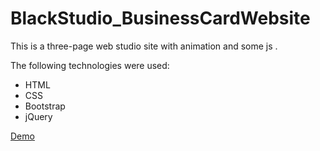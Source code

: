 # BlackStudio_BusinessCardWebsite

This is a three-page web studio site with animation and some js .

The following technologies were used:
* HTML
* CSS
* Bootstrap
* jQuery

[Demo](https://desmond93.github.io/BlackStudio_BusinessCardWebsite/)

